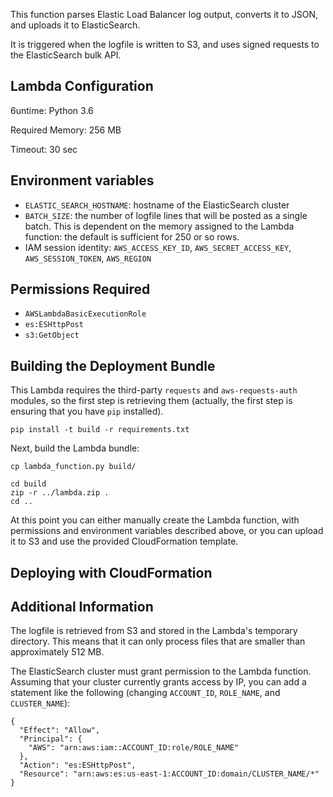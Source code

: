 This function parses Elastic Load Balancer log output, converts it to JSON, and uploads it to ElasticSearch.

It is triggered when the logfile is written to S3, and uses signed requests to the ElasticSearch bulk API.


## Lambda Configuration

6untime: Python 3.6

Required Memory: 256 MB

Timeout: 30 sec


## Environment variables

* `ELASTIC_SEARCH_HOSTNAME`: hostname of the ElasticSearch cluster
* `BATCH_SIZE`: the number of logfile lines that will be posted as a single batch. This is dependent on
  the memory assigned to the Lambda function: the default is sufficient for 250 or so rows.
* IAM session identity: `AWS_ACCESS_KEY_ID`, `AWS_SECRET_ACCESS_KEY`, `AWS_SESSION_TOKEN`, `AWS_REGION`


## Permissions Required

* `AWSLambdaBasicExecutionRole`
* `es:ESHttpPost`
* `s3:GetObject`


## Building the Deployment Bundle

This Lambda requires the third-party `requests` and `aws-requests-auth` modules, so the first step is
retrieving them (actually, the first step is ensuring that you have `pip` installed).

```
pip install -t build -r requirements.txt
```

Next, build the Lambda bundle:

```
cp lambda_function.py build/

cd build
zip -r ../lambda.zip .
cd ..
```

At this point you can either manually create the Lambda function, with permissions and
environment variables described above, or you can upload it to S3 and use the provided
CloudFormation template.


## Deploying with CloudFormation



## Additional Information

The logfile is retrieved from S3 and stored in the Lambda's temporary directory. This means
that it can only process files that are smaller than approximately 512 MB.

The ElasticSearch cluster must grant permission to the Lambda function. Assuming that your
cluster currently grants access by IP, you can add a statement like the following (changing
`ACCOUNT_ID`, `ROLE_NAME`, and `CLUSTER_NAME`):

```
{
  "Effect": "Allow",
  "Principal": {
    "AWS": "arn:aws:iam::ACCOUNT_ID:role/ROLE_NAME"
  },
  "Action": "es:ESHttpPost",
  "Resource": "arn:aws:es:us-east-1:ACCOUNT_ID:domain/CLUSTER_NAME/*"
}
```
